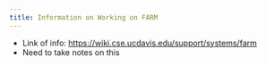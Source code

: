 ```yaml
---
title: Information on Working on FARM
---
```


- Link of info: https://wiki.cse.ucdavis.edu/support/systems/farm
- Need to take notes on this